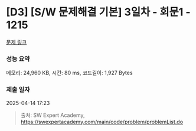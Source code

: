 # [D3] [S/W 문제해결 기본] 3일차 - 회문1 - 1215 

[문제 링크](https://swexpertacademy.com/main/code/problem/problemDetail.do?contestProbId=AV14QpAaAAwCFAYi) 

### 성능 요약

메모리: 24,960 KB, 시간: 80 ms, 코드길이: 1,927 Bytes

### 제출 일자

2025-04-14 17:23



> 출처: SW Expert Academy, https://swexpertacademy.com/main/code/problem/problemList.do